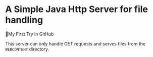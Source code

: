 # A Simple Java Http Server for file handling

🙂My First Try in GitHub

This server can only handle GET requests and serves files from the `WEBCONTENT` directory.